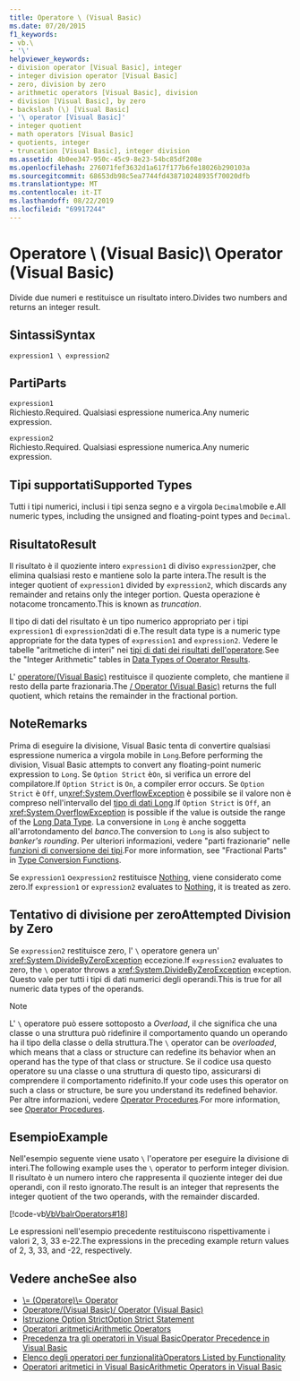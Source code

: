 ```yaml
---
title: Operatore \ (Visual Basic)
ms.date: 07/20/2015
f1_keywords:
- vb.\
- '\'
helpviewer_keywords:
- division operator [Visual Basic], integer
- integer division operator [Visual Basic]
- zero, division by zero
- arithmetic operators [Visual Basic], division
- division [Visual Basic], by zero
- backslash (\) [Visual Basic]
- '\ operator [Visual Basic]'
- integer quotient
- math operators [Visual Basic]
- quotients, integer
- truncation [Visual Basic], integer division
ms.assetid: 4b0ee347-950c-45c9-8e23-54bc85df208e
ms.openlocfilehash: 276071fef3632d1a617f177b6fe18026b290103a
ms.sourcegitcommit: 68653db98c5ea7744fd438710248935f70020dfb
ms.translationtype: MT
ms.contentlocale: it-IT
ms.lasthandoff: 08/22/2019
ms.locfileid: "69917244"
---
```

# <a name="-operator-visual-basic"></a><span data-ttu-id="f319e-102">Operatore \ (Visual Basic)</span><span class="sxs-lookup"><span data-stu-id="f319e-102">\ Operator (Visual Basic)</span></span>
<span data-ttu-id="f319e-103">Divide due numeri e restituisce un risultato intero.</span><span class="sxs-lookup"><span data-stu-id="f319e-103">Divides two numbers and returns an integer result.</span></span>  
  
## <a name="syntax"></a><span data-ttu-id="f319e-104">Sintassi</span><span class="sxs-lookup"><span data-stu-id="f319e-104">Syntax</span></span>  
  
```  
expression1 \ expression2  
```  
  
## <a name="parts"></a><span data-ttu-id="f319e-105">Parti</span><span class="sxs-lookup"><span data-stu-id="f319e-105">Parts</span></span>  
 `expression1`  
 <span data-ttu-id="f319e-106">Richiesto.</span><span class="sxs-lookup"><span data-stu-id="f319e-106">Required.</span></span> <span data-ttu-id="f319e-107">Qualsiasi espressione numerica.</span><span class="sxs-lookup"><span data-stu-id="f319e-107">Any numeric expression.</span></span>  
  
 `expression2`  
 <span data-ttu-id="f319e-108">Richiesto.</span><span class="sxs-lookup"><span data-stu-id="f319e-108">Required.</span></span> <span data-ttu-id="f319e-109">Qualsiasi espressione numerica.</span><span class="sxs-lookup"><span data-stu-id="f319e-109">Any numeric expression.</span></span>  
  
## <a name="supported-types"></a><span data-ttu-id="f319e-110">Tipi supportati</span><span class="sxs-lookup"><span data-stu-id="f319e-110">Supported Types</span></span>  
 <span data-ttu-id="f319e-111">Tutti i tipi numerici, inclusi i tipi senza segno e a virgola `Decimal`mobile e.</span><span class="sxs-lookup"><span data-stu-id="f319e-111">All numeric types, including the unsigned and floating-point types and `Decimal`.</span></span>  
  
## <a name="result"></a><span data-ttu-id="f319e-112">Risultato</span><span class="sxs-lookup"><span data-stu-id="f319e-112">Result</span></span>  
 <span data-ttu-id="f319e-113">Il risultato è il quoziente intero `expression1` di diviso `expression2`per, che elimina qualsiasi resto e mantiene solo la parte intera.</span><span class="sxs-lookup"><span data-stu-id="f319e-113">The result is the integer quotient of `expression1` divided by `expression2`, which discards any remainder and retains only the integer portion.</span></span> <span data-ttu-id="f319e-114">Questa operazione è notacome troncamento.</span><span class="sxs-lookup"><span data-stu-id="f319e-114">This is known as *truncation*.</span></span>  
  
 <span data-ttu-id="f319e-115">Il tipo di dati del risultato è un tipo numerico appropriato per i tipi `expression1` di `expression2`dati di e.</span><span class="sxs-lookup"><span data-stu-id="f319e-115">The result data type is a numeric type appropriate for the data types of `expression1` and `expression2`.</span></span> <span data-ttu-id="f319e-116">Vedere le tabelle "aritmetiche di interi" nei [tipi di dati dei risultati dell'operatore](../../../visual-basic/language-reference/operators/data-types-of-operator-results.md).</span><span class="sxs-lookup"><span data-stu-id="f319e-116">See the "Integer Arithmetic" tables in [Data Types of Operator Results](../../../visual-basic/language-reference/operators/data-types-of-operator-results.md).</span></span>  
  
 <span data-ttu-id="f319e-117">L' [operatore/(Visual Basic)](../../../visual-basic/language-reference/operators/floating-point-division-operator.md) restituisce il quoziente completo, che mantiene il resto della parte frazionaria.</span><span class="sxs-lookup"><span data-stu-id="f319e-117">The [/ Operator (Visual Basic)](../../../visual-basic/language-reference/operators/floating-point-division-operator.md) returns the full quotient, which retains the remainder in the fractional portion.</span></span>  
  
## <a name="remarks"></a><span data-ttu-id="f319e-118">Note</span><span class="sxs-lookup"><span data-stu-id="f319e-118">Remarks</span></span>  
 <span data-ttu-id="f319e-119">Prima di eseguire la divisione, Visual Basic tenta di convertire qualsiasi espressione numerica a virgola mobile in `Long`.</span><span class="sxs-lookup"><span data-stu-id="f319e-119">Before performing the division, Visual Basic attempts to convert any floating-point numeric expression to `Long`.</span></span> <span data-ttu-id="f319e-120">Se `Option Strict` è`On`, si verifica un errore del compilatore.</span><span class="sxs-lookup"><span data-stu-id="f319e-120">If `Option Strict` is `On`, a compiler error occurs.</span></span> <span data-ttu-id="f319e-121">Se `Option Strict` è `Off`, un<xref:System.OverflowException> è possibile se il valore non è compreso nell'intervallo del [tipo di dati Long](../../../visual-basic/language-reference/data-types/long-data-type.md).</span><span class="sxs-lookup"><span data-stu-id="f319e-121">If `Option Strict` is `Off`, an <xref:System.OverflowException> is possible if the value is outside the range of the [Long Data Type](../../../visual-basic/language-reference/data-types/long-data-type.md).</span></span> <span data-ttu-id="f319e-122">La conversione in `Long` è anche soggetta all'arrotondamento del *banco*.</span><span class="sxs-lookup"><span data-stu-id="f319e-122">The conversion to `Long` is also subject to *banker's rounding*.</span></span> <span data-ttu-id="f319e-123">Per ulteriori informazioni, vedere "parti frazionarie" nelle [funzioni di conversione dei tipi](../../../visual-basic/language-reference/functions/type-conversion-functions.md).</span><span class="sxs-lookup"><span data-stu-id="f319e-123">For more information, see "Fractional Parts" in [Type Conversion Functions](../../../visual-basic/language-reference/functions/type-conversion-functions.md).</span></span>  
  
 <span data-ttu-id="f319e-124">Se `expression1` o`expression2` restituisce [Nothing](../../../visual-basic/language-reference/nothing.md), viene considerato come zero.</span><span class="sxs-lookup"><span data-stu-id="f319e-124">If `expression1` or `expression2` evaluates to [Nothing](../../../visual-basic/language-reference/nothing.md), it is treated as zero.</span></span>  
  
## <a name="attempted-division-by-zero"></a><span data-ttu-id="f319e-125">Tentativo di divisione per zero</span><span class="sxs-lookup"><span data-stu-id="f319e-125">Attempted Division by Zero</span></span>  
 <span data-ttu-id="f319e-126">Se `expression2` restituisce zero, l' `\` operatore genera un' <xref:System.DivideByZeroException> eccezione.</span><span class="sxs-lookup"><span data-stu-id="f319e-126">If `expression2` evaluates to zero, the `\` operator throws a <xref:System.DivideByZeroException> exception.</span></span> <span data-ttu-id="f319e-127">Questo vale per tutti i tipi di dati numerici degli operandi.</span><span class="sxs-lookup"><span data-stu-id="f319e-127">This is true for all numeric data types of the operands.</span></span>  
  
> [!NOTE]
> <span data-ttu-id="f319e-128">L' `\` operatore può essere sottoposto a *Overload*, il che significa che una classe o una struttura può ridefinire il comportamento quando un operando ha il tipo della classe o della struttura.</span><span class="sxs-lookup"><span data-stu-id="f319e-128">The `\` operator can be *overloaded*, which means that a class or structure can redefine its behavior when an operand has the type of that class or structure.</span></span> <span data-ttu-id="f319e-129">Se il codice usa questo operatore su una classe o una struttura di questo tipo, assicurarsi di comprendere il comportamento ridefinito.</span><span class="sxs-lookup"><span data-stu-id="f319e-129">If your code uses this operator on such a class or structure, be sure you understand its redefined behavior.</span></span> <span data-ttu-id="f319e-130">Per altre informazioni, vedere [Operator Procedures](../../../visual-basic/programming-guide/language-features/procedures/operator-procedures.md).</span><span class="sxs-lookup"><span data-stu-id="f319e-130">For more information, see [Operator Procedures](../../../visual-basic/programming-guide/language-features/procedures/operator-procedures.md).</span></span>  
  
## <a name="example"></a><span data-ttu-id="f319e-131">Esempio</span><span class="sxs-lookup"><span data-stu-id="f319e-131">Example</span></span>  
 <span data-ttu-id="f319e-132">Nell'esempio seguente viene usato `\` l'operatore per eseguire la divisione di interi.</span><span class="sxs-lookup"><span data-stu-id="f319e-132">The following example uses the `\` operator to perform integer division.</span></span> <span data-ttu-id="f319e-133">Il risultato è un numero intero che rappresenta il quoziente integer dei due operandi, con il resto ignorato.</span><span class="sxs-lookup"><span data-stu-id="f319e-133">The result is an integer that represents the integer quotient of the two operands, with the remainder discarded.</span></span>  
  
 [!code-vb[VbVbalrOperators#18](~/samples/snippets/visualbasic/VS_Snippets_VBCSharp/VbVbalrOperators/VB/Class1.vb#18)]  
  
 <span data-ttu-id="f319e-134">Le espressioni nell'esempio precedente restituiscono rispettivamente i valori 2, 3, 33 e-22.</span><span class="sxs-lookup"><span data-stu-id="f319e-134">The expressions in the preceding example return values of 2, 3, 33, and -22, respectively.</span></span>  
  
## <a name="see-also"></a><span data-ttu-id="f319e-135">Vedere anche</span><span class="sxs-lookup"><span data-stu-id="f319e-135">See also</span></span>

- [<span data-ttu-id="f319e-136">\\= (Operatore)</span><span class="sxs-lookup"><span data-stu-id="f319e-136">\\= Operator</span></span>](../../../visual-basic/language-reference/operators/integer-division-assignment-operator.md)
- [<span data-ttu-id="f319e-137">Operatore/(Visual Basic)</span><span class="sxs-lookup"><span data-stu-id="f319e-137">/ Operator (Visual Basic)</span></span>](../../../visual-basic/language-reference/operators/floating-point-division-operator.md)
- [<span data-ttu-id="f319e-138">Istruzione Option Strict</span><span class="sxs-lookup"><span data-stu-id="f319e-138">Option Strict Statement</span></span>](../../../visual-basic/language-reference/statements/option-strict-statement.md)
- [<span data-ttu-id="f319e-139">Operatori aritmetici</span><span class="sxs-lookup"><span data-stu-id="f319e-139">Arithmetic Operators</span></span>](../../../visual-basic/language-reference/operators/arithmetic-operators.md)
- [<span data-ttu-id="f319e-140">Precedenza tra gli operatori in Visual Basic</span><span class="sxs-lookup"><span data-stu-id="f319e-140">Operator Precedence in Visual Basic</span></span>](../../../visual-basic/language-reference/operators/operator-precedence.md)
- [<span data-ttu-id="f319e-141">Elenco degli operatori per funzionalità</span><span class="sxs-lookup"><span data-stu-id="f319e-141">Operators Listed by Functionality</span></span>](../../../visual-basic/language-reference/operators/operators-listed-by-functionality.md)
- [<span data-ttu-id="f319e-142">Operatori aritmetici in Visual Basic</span><span class="sxs-lookup"><span data-stu-id="f319e-142">Arithmetic Operators in Visual Basic</span></span>](../../../visual-basic/programming-guide/language-features/operators-and-expressions/arithmetic-operators.md)
